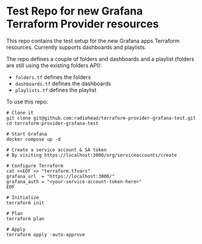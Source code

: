 # Test Repo for new Grafana Terraform Provider resources

This repo contains the test setup for the new Grafana apps Terraform resources. Currently supports dashboards and playlists.

The repo defines a couple of folders and dashboards and a playlist (folders are still using the existing folders API):

* `folders.tf` defines the folders
* `dashboards.tf` defines the dashboards
* `playlists.tf` defines the playlist

To use this repo:

```console
# Clone it
git clone git@github.com:radiohead/terraform-provider-grafana-test.git
cd terraform-provider-grafana-test

# Start Grafana
docker compose up -d

# Create a service account & SA token
# By visiting https://localhost:3000/org/serviceaccounts/create

# Configure Terraform
cat <<EOF >> "terraform.tfvars"
grafana_url  = "https://localhost:3000/"
grafana_auth = "<your-service-account-token-here>"
EOF

# Initialize
terraform init

# Plan
terraform plan

# Apply
terraform apply -auto-approve
```
